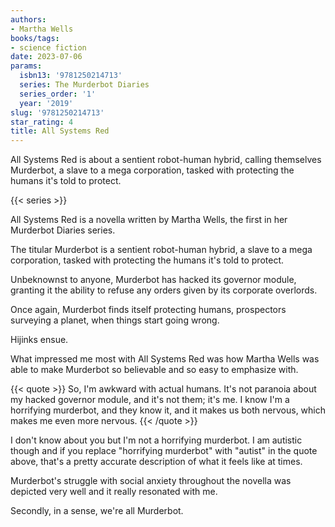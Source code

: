 ```yaml
---
authors:
- Martha Wells
books/tags:
- science fiction
date: 2023-07-06
params:
  isbn13: '9781250214713'
  series: The Murderbot Diaries
  series_order: '1'
  year: '2019'
slug: '9781250214713'
star_rating: 4
title: All Systems Red
---
```


All Systems Red is about a sentient robot-human hybrid, calling themselves Murderbot, a slave to a mega corporation, tasked with protecting the humans it's told to protect.

<!--more-->

{{< series >}}

All Systems Red is a novella written by Martha Wells, the first in her Murderbot Diaries series.

The titular Murderbot is a sentient robot-human hybrid, a slave to a mega corporation, tasked with protecting the humans it's told to protect.

Unbeknownst to anyone, Murderbot has hacked its governor module, granting it the ability to refuse any orders given by its corporate overlords.

Once again, Murderbot finds itself protecting humans, prospectors surveying a planet, when things start going wrong.

Hijinks ensue.

What impressed me most with All Systems Red was how Martha Wells was able to make Murderbot so believable and so easy to emphasize with.

{{< quote >}}
So, I'm awkward with actual humans. It's not paranoia about my hacked governor module, and it's not them; it's me. I know I'm a horrifying murderbot, and they know it, and it makes us both nervous, which makes me even more nervous.
{{< /quote >}}

I don't know about you but I'm not a horrifying murderbot. I am autistic though and if you replace "horrifying murderbot" with "autist" in the quote above, that's a pretty accurate description of what it feels like at times.

Murderbot's struggle with social anxiety throughout the novella was depicted very well and it really resonated with me.

Secondly, in a sense, we're all Murderbot.